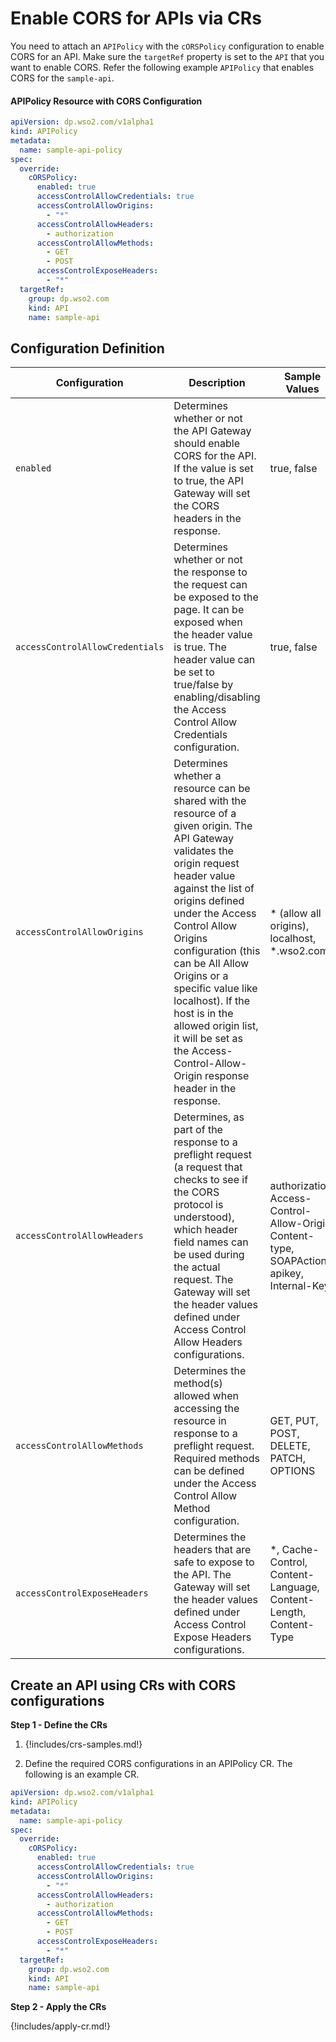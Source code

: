 # Enable CORS for APIs via CRs

You need to attach an `APIPolicy` with the `cORSPolicy` configuration to enable CORS for an API. Make sure the `targetRef` property is set to the `API` that you want to enable CORS. Refer the following example `APIPolicy` that enables CORS for the `sample-api`.

#### APIPolicy Resource with CORS Configuration

```yaml
apiVersion: dp.wso2.com/v1alpha1
kind: APIPolicy
metadata:
  name: sample-api-policy
spec:
  override:
    cORSPolicy:
      enabled: true
      accessControlAllowCredentials: true
      accessControlAllowOrigins:
        - "*"
      accessControlAllowHeaders:
        - authorization
      accessControlAllowMethods:
        - GET
        - POST
      accessControlExposeHeaders:
        - "*"
  targetRef:
    group: dp.wso2.com
    kind: API
    name: sample-api
```

## Configuration Definition

<table>
    <thead>
      <tr>
        <th>Configuration</th>
        <th>Description</th>
        <th>Sample Values</th>
      </tr>
    </thead>
    <tbody>
      <tr>
        <td style="white-space: nowrap;"><code>enabled</code></td>
        <td>Determines whether or not the API Gateway should enable CORS for the API. If the value is set to true, the API Gateway will set the CORS headers in the response.</td>
        <td>true, false</td>
      </tr>
      <tr>
        <td style="white-space: nowrap;"><code>accessControlAllowCredentials</code></td>
        <td>Determines whether or not the response to the request can be exposed to the page. It can be exposed when the header value is true. The header value can be set to true/false by enabling/disabling the Access Control Allow Credentials configuration.</td>
        <td>true, false</td>
      </tr>
      <tr>
        <td style="white-space: nowrap;"><code>accessControlAllowOrigins</code></td>
        <td>Determines whether a resource can be shared with the resource of a given origin. The API Gateway validates the origin request header value against the list of origins defined under the Access Control Allow Origins configuration (this can be All Allow Origins or a specific value like localhost). If the host is in the allowed origin list, it will be set as the Access-Control-Allow-Origin response header in the response.</td>
        <td>* (allow all origins), localhost, *.wso2.com</td>
      </tr>
      <tr>
        <td style="white-space: nowrap;"><code>accessControlAllowHeaders</code></td>
        <td>Determines, as part of the response to a preflight request (a request that checks to see if the CORS protocol is understood), which header field names can be used during the actual request. The Gateway will set the header values defined under Access Control Allow Headers configurations.</td>
        <td>authorization, Access-Control-Allow-Origin, Content-type, SOAPAction, apikey, Internal-Key</td>
      </tr>
      <tr>
        <td style="white-space: nowrap;"><code>accessControlAllowMethods</code></td>
        <td>Determines the method(s) allowed when accessing the resource in response to a preflight request. Required methods can be defined under the Access Control Allow Method configuration.</td>
        <td>GET, PUT, POST, DELETE, PATCH, OPTIONS</td>
      </tr>
      <tr>
        <td style="white-space: nowrap;"><code>accessControlExposeHeaders</code></td>
        <td>Determines the headers that are safe to expose to the API. The Gateway will set the header values defined under Access Control Expose Headers configurations.</td>
        <td>*, Cache-Control, Content-Language, Content-Length, Content-Type</td>
      </tr>
    </tbody>
</table>

## Create an API using CRs with CORS configurations

**Step 1 - Define the CRs**

1. {!includes/crs-samples.md!}

2. Define the required CORS configurations in an APIPolicy CR. The following is an example CR.
    
```yaml
apiVersion: dp.wso2.com/v1alpha1
kind: APIPolicy
metadata:
  name: sample-api-policy
spec:
  override:
    cORSPolicy:
      enabled: true
      accessControlAllowCredentials: true
      accessControlAllowOrigins:
        - "*"
      accessControlAllowHeaders:
        - authorization
      accessControlAllowMethods:
        - GET
        - POST
      accessControlExposeHeaders:
        - "*"
  targetRef:
    group: dp.wso2.com
    kind: API
    name: sample-api
```

**Step 2 - Apply the CRs**

{!includes/apply-cr.md!}

